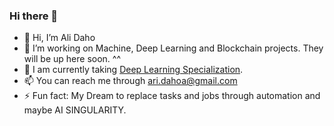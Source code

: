### Hi there 👋
- 👋 Hi, I’m Ali Daho
- 👀 I’m working on Machine, Deep Learning and Blockchain projects. They will be up here soon. ^^ 
- 🌱 I am currently taking <a href="https://www.coursera.org/specializations/deep-learning?">Deep Learning Specialization</a>.
- 📫 You can reach me through <a href="mailto:ari.dahoa@gmail.com">ari.dahoa@gmail.com</a>
- ⚡ Fun fact: My Dream to replace tasks and jobs through automation and maybe AI SINGULARITY.

<!--
**ldbtech/ldbtech** is a ✨ _special_ ✨ repository because its `README.md` (this file) appears on your GitHub profile.
